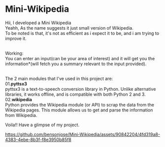 # Mini-Wikipedia
Hii, I developed a Mini Wikipedia<br>
Yeahh, As the name suggests it just small version of Wikipedia.<br>
To be noted is that, it's not as efficient as i expect it to be, and i am trying to improve it.<br>
<br>

Working:<br>
You can enter an input(can be your area of interest) and it will get you the information*(will fetch you a summary relevant to the input provided).<br>
<br>

The 2 main modules that I've used in this project are:<br>
01.**pyttsx3**<br>
pyttsx3 is a text-to-speech conversion library in Python. Unlike alternative libraries, it works offline, and is compatible with both Python 2 and 3.<br>
02.**wikipedia**<br>
Python provides the Wikipedia module (or API) to scrap the data from the Wikipedia pages. This module allows us to get and parse the information from Wikipedia.<br>



Voila!! Have a glimpse of my project.<br>






https://github.com/bensonjose/Mini-Wikipedia/assets/90842204/4fd319a8-4383-4ebe-8b3f-f8e3950b85f8


